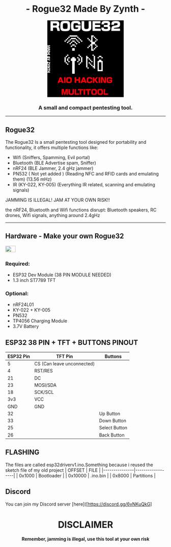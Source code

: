 <h1 align="center">- Rogue32 Made By Zynth -</h1>
<div align="center">
  <img src="rogue32.png" align="center">
  <h3 align="center">A small and compact pentesting tool.</h3>
</div>

---

## Rogue32
The Rogue32 Is a small pentesting tool designed for portability and functionality, it offers multiple functions like:
- Wifi (Sniffers, Spamming, Evil portal)
- Bluetooth (BLE Advertise spam, Sniffer)
- nRF24 (BLE Jammer, 2.4 gHz jammer)
- PN532 ( Not yet added ) (Reading NFC and RFID cards and emulating them) (13.56 mHz)
- IR (KY-022, KY-005) (Everything IR related, scanning and emulating signals)

                                                                    
JAMMING IS ILLEGAL! JAM AT YOUR OWN RISK!!

the nRF24, Bluetooth and Wifi functions disrupt:
Bluetooth speakers, RC drones, Wifi signals, anything around 2.4gHz

---

## Hardware - Make your own Rogue32

<img src="20241117_104048-removebg.png" style="width: 25%; height:25%">

### **Required:**  
- ESP32 Dev Module (38 PIN MODULE NEEDED)
- 1.3 inch ST7789 TFT

### **Optional:**
- nRF24L01
- KY-022 + KY-005
- PN532
- TP4056 Charging Module
- 3.7V Battery





## ESP32 38 PIN + TFT + BUTTONS PINOUT
| ESP32 Pin | TFT Pin | Buttons |
|---------------|------------------|--------------------|
| 5           | CS (Can leave unconnected)             |
| 4           | RST/RES              |
| 21            | DC          |
| 23           | MOSI/SDA          |
| 18           | SCK/SCL          |
| 3v3          | VCC          |
| GND          | GND          |
| 32 | | Up Button |
| 33 | | Down Button |
| 25 | | Select Button |
| 26 | | Back Button |

## FLASHING
The files are called esp32driverv1.ino.Something
because i reused the sketch file of my old project
| OFFSET | FILE |
|---------------|------------------|
| 0x1000           | Bootloader            |
| 0x10000           | .ino.bin              |
| 0x8000            | Partitions          |




## Discord
You can join my Discord server [here]([https://discord.gg/6vNKuQkG]


<h1 align="center"> DISCLAIMER </h1>

<h4 align="center">Remember, jamming is illegal, use this tool at your own risk</h4>
